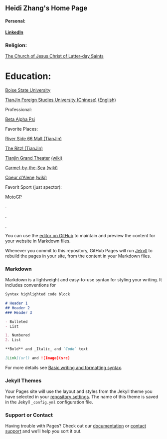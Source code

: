 ## Heidi Zhang's Home Page

#### Personal:

**[LinkedIn](https://www.linkedin.com/in/heidi-zhang-55b27722a/)**


### Religion:

[The Church of Jesus Christ of Latter-day Saints](https://www.churchofjesuschrist.org)


# Education:

[Boise State University](https://www.boisestate.edu)

[TianJin Foreign Studies University (Chinese)](http://www.tjfsu.edu.cn)
[(English)](http://www.tjfsu.edu.cn/bindex)


Professional:

[Beta Alpha Psi](https://www.boisestate.edu/cobe-betaalphapsi/officers-and-contact-information/)


Favorite Places:

[River Side 66 Mall (TianJin)](https://www.kpf.com/projects/riverside-66)

[The Ritz! (TianJin)](https://www.ritzcarlton.com/en/hotels/china/tianjin)

[Tianjin Grand Theater](https://www.sbp.de/en/project/tianjin-grand-theater)
[(wiki)](https://en.wikipedia.org/wiki/Tianjin_Grand_Theatre)

[Carmel-by-the-Sea](https://www.carmelcalifornia.com)
[(wiki)](https://en.wikipedia.org/wiki/Carmel-by-the-Sea,_California)

[Coeur d'Alene](https://coeurdalene.org)
[(wiki)](https://en.wikipedia.org/wiki/Coeur_d%27Alene,_Idaho)


Favorit Sport (just spector):

[MotoGP](https://www.motogp.com)


.

.

.

You can use the [editor on GitHub](https://github.com/HeidiZhang88/heidizhang88.github.io/edit/main/README.md) to maintain and preview the content for your website in Markdown files.

Whenever you commit to this repository, GitHub Pages will run [Jekyll](https://jekyllrb.com/) to rebuild the pages in your site, from the content in your Markdown files.

### Markdown

Markdown is a lightweight and easy-to-use syntax for styling your writing. It includes conventions for

```markdown
Syntax highlighted code block

# Header 1
## Header 2
### Header 3

- Bulleted
- List

1. Numbered
2. List

**Bold** and _Italic_ and `Code` text

[Link](url) and ![Image](src)
```

For more details see [Basic writing and formatting syntax](https://docs.github.com/en/github/writing-on-github/getting-started-with-writing-and-formatting-on-github/basic-writing-and-formatting-syntax).

### Jekyll Themes

Your Pages site will use the layout and styles from the Jekyll theme you have selected in your [repository settings](https://github.com/HeidiZhang88/heidizhang88.github.io/settings/pages). The name of this theme is saved in the Jekyll `_config.yml` configuration file.

### Support or Contact

Having trouble with Pages? Check out our [documentation](https://docs.github.com/categories/github-pages-basics/) or [contact support](https://support.github.com/contact) and we’ll help you sort it out.
